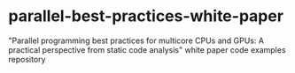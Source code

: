 # parallel-best-practices-white-paper
"Parallel programming best practices for multicore CPUs and GPUs: A practical perspective from static code analysis" white paper code examples repository
